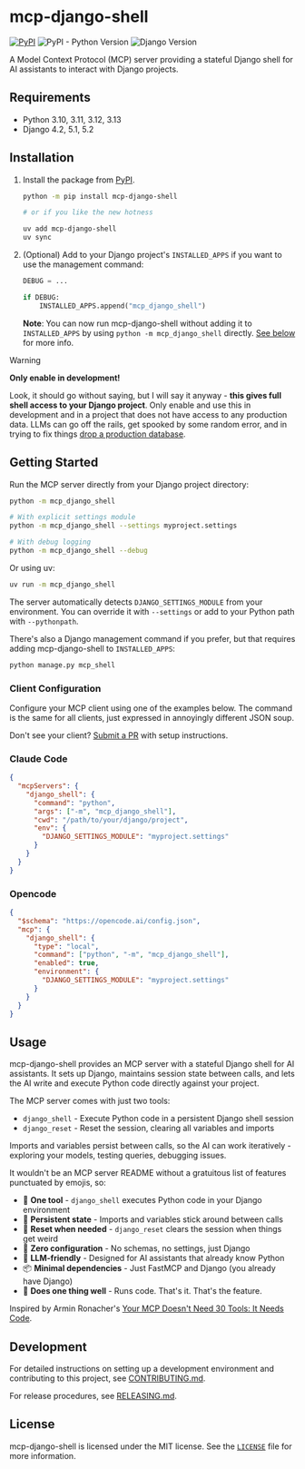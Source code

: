 # mcp-django-shell

<!-- [[[cog
import subprocess
import cog

from noxfile import DJ_VERSIONS
from noxfile import PY_VERSIONS

cog.outl("[![PyPI](https://img.shields.io/pypi/v/mcp-django-shell)](https://pypi.org/project/mcp-django-shell/)")
cog.outl("![PyPI - Python Version](https://img.shields.io/pypi/pyversions/mcp-django-shell)")
cog.outl(f"![Django Version](https://img.shields.io/badge/django-{'%20%7C%20'.join(DJ_VERSIONS)}-%2344B78B?labelColor=%23092E20)")
]]] -->
[![PyPI](https://img.shields.io/pypi/v/mcp-django-shell)](https://pypi.org/project/mcp-django-shell/)
![PyPI - Python Version](https://img.shields.io/pypi/pyversions/mcp-django-shell)
![Django Version](https://img.shields.io/badge/django-4.2%20%7C%205.1%20%7C%205.2%20%7C%20main-%2344B78B?labelColor=%23092E20)
<!-- [[[end]]] -->

A Model Context Protocol (MCP) server providing a stateful Django shell for AI assistants to interact with Django projects.

## Requirements

<!-- [[[cog
import subprocess
import cog

from noxfile import DJ_VERSIONS
from noxfile import PY_VERSIONS

cog.outl(f"- Python {', '.join([version for version in PY_VERSIONS])}")
cog.outl(f"- Django {', '.join([version for version in DJ_VERSIONS if version != 'main'])}")
]]] -->
- Python 3.10, 3.11, 3.12, 3.13
- Django 4.2, 5.1, 5.2
<!-- [[[end]]] -->

## Installation

1. Install the package from [PyPI](https://pypi.org/project/mcp-django-shell).

    ```bash
    python -m pip install mcp-django-shell

    # or if you like the new hotness

    uv add mcp-django-shell
    uv sync
    ```

2. (Optional) Add to your Django project's `INSTALLED_APPS` if you want to use the management command:

   ```python
   DEBUG = ...

   if DEBUG:
       INSTALLED_APPS.append("mcp_django_shell")
   ```

   **Note**: You can now run mcp-django-shell without adding it to `INSTALLED_APPS` by using `python -m mcp_django_shell` directly. [See below](#getting-started) for more info.

> [!WARNING]
>
> **Only enable in development!** 
> 
> Look, it should go without saying, but I will say it anyway - **this gives full shell access to your Django project**. Only enable and use this in development and in a project that does not have access to any production data. LLMs can go off the rails, get spooked by some random error, and in trying to fix things [drop a production database](https://xcancel.com/jasonlk/status/1946069562723897802).

## Getting Started

Run the MCP server directly from your Django project directory:

```bash
python -m mcp_django_shell

# With explicit settings module
python -m mcp_django_shell --settings myproject.settings

# With debug logging
python -m mcp_django_shell --debug
```

Or using uv:

```bash
uv run -m mcp_django_shell
```

The server automatically detects `DJANGO_SETTINGS_MODULE` from your environment. You can override it with `--settings` or add to your Python path with `--pythonpath`.

There's also a Django management command if you prefer, but that requires adding mcp-django-shell to `INSTALLED_APPS`:

```bash
python manage.py mcp_shell
```

### Client Configuration

Configure your MCP client using one of the examples below. The command is the same for all clients, just expressed in annoyingly different JSON soup.

Don't see your client? [Submit a PR](CONTRIBUTING.md) with setup instructions.

### Claude Code

```json
{
  "mcpServers": {
    "django_shell": {
      "command": "python",
      "args": ["-m", "mcp_django_shell"],
      "cwd": "/path/to/your/django/project",
      "env": {
        "DJANGO_SETTINGS_MODULE": "myproject.settings"
      }
    }
  }
}
```

### Opencode

```json
{
  "$schema": "https://opencode.ai/config.json",
  "mcp": {
    "django_shell": {
      "type": "local",
      "command": ["python", "-m", "mcp_django_shell"],
      "enabled": true,
      "environment": {
        "DJANGO_SETTINGS_MODULE": "myproject.settings"
      }
    }
  }
}
```

## Usage

mcp-django-shell provides an MCP server with a stateful Django shell for AI assistants. It sets up Django, maintains session state between calls, and lets the AI write and execute Python code directly against your project.

The MCP server comes with just two tools:

- `django_shell` - Execute Python code in a persistent Django shell session
- `django_reset` - Reset the session, clearing all variables and imports

Imports and variables persist between calls, so the AI can work iteratively - exploring your models, testing queries, debugging issues.

It wouldn't be an MCP server README without a gratuitous list of features punctuated by emojis, so:

- 🐚 **One tool** - `django_shell` executes Python code in your Django environment
- 🔄 **Persistent state** - Imports and variables stick around between calls
- 🧹 **Reset when needed** - `django_reset` clears the session when things get weird
- 🚀 **Zero configuration** - No schemas, no settings, just Django
- 🤖 **LLM-friendly** - Designed for AI assistants that already know Python
- 📦 **Minimal dependencies** - Just FastMCP and Django (you already have Django)
- 🎯 **Does one thing well** - Runs code. That's it. That's the feature.

Inspired by Armin Ronacher's [Your MCP Doesn't Need 30 Tools: It Needs Code](https://lucumr.pocoo.org/2025/8/18/code-mcps/).

## Development

For detailed instructions on setting up a development environment and contributing to this project, see [CONTRIBUTING.md](CONTRIBUTING.md).

For release procedures, see [RELEASING.md](RELEASING.md).

## License

mcp-django-shell is licensed under the MIT license. See the [`LICENSE`](LICENSE) file for more information.
